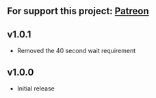 For support this project: [Patreon](https://avalibeyaz.com/patreon)  
--------------  
## v1.0.1  
- Removed the 40 second wait requirement
  
## v1.0.0  
- Initial release
